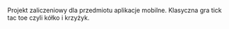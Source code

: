 Projekt zaliczeniowy dla przedmiotu aplikacje mobilne. Klasyczna gra tick tac toe czyli kółko i krzyżyk.
